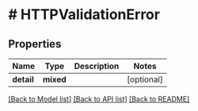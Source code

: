 # # HTTPValidationError

## Properties

Name | Type | Description | Notes
------------ | ------------- | ------------- | -------------
**detail** | **mixed** |  | [optional]

[[Back to Model list]](../../README.md#models) [[Back to API list]](../../README.md#endpoints) [[Back to README]](../../README.md)
